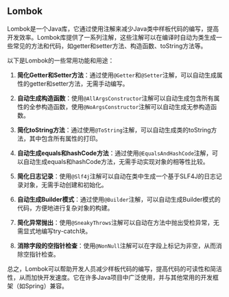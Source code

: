 ## Lombok

Lombok是一个Java库，它通过使用注解来减少Java类中样板代码的编写，提高开发效率。Lombok库提供了一系列注解，这些注解可以在编译时自动为类生成一些常见的方法和代码，如getter和setter方法、构造函数、toString方法等。

以下是Lombok的一些常用功能和用途：

1. **简化Getter和Setter方法**：通过使用`@Getter`和`@Setter`注解，可以自动生成属性的getter和setter方法，无需手动编写。

2. **自动生成构造函数**：使用`@AllArgsConstructor`注解可以自动生成包含所有属性的全参构造函数，使用`@NoArgsConstructor`注解可以自动生成无参构造函数。

3. **简化toString方法**：通过使用`@ToString`注解，可以自动生成类的toString方法，其中包含所有属性的打印。

4. **自动生成equals和hashCode方法**：通过使用`@EqualsAndHashCode`注解，可以自动生成equals和hashCode方法，无需手动实现对象的相等性比较。

5. **简化日志记录**：使用`@Slf4j`注解可以自动在类中生成一个基于SLF4J的日志记录对象，无需手动创建和初始化。

6. **自动生成Builder模式**：通过使用`@Builder`注解，可以自动生成Builder模式的代码，方便地进行复杂对象的构建。

7. **简化异常抛出**：使用`@SneakyThrows`注解可以自动在方法中抛出受检异常，无需显式地编写try-catch块。

8. **消除字段的空指针检查**：使用`@NonNull`注解可以在字段上标记为非空，从而消除空指针检查。

总之，Lombok可以帮助开发人员减少样板代码的编写，提高代码的可读性和简洁性，从而加快开发速度。它在许多Java项目中广泛使用，并与其他常用的开发框架（如Spring）兼容。